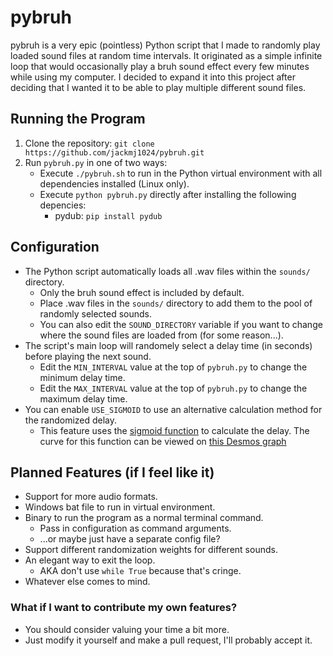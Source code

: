 # pybruh
pybruh is a very epic (pointless) Python script that I made to randomly play loaded sound files at random time intervals. It originated as a simple infinite loop that would occasionally play a bruh sound effect every few minutes while using my computer. I decided to expand it into this project after deciding that I wanted it to be able to play multiple different sound files.

## Running the Program
1. Clone the repository: `git clone https://github.com/jackmj1024/pybruh.git`
2. Run `pybruh.py` in one of two ways:
	- Execute `./pybruh.sh` to run in the Python virtual environment with all dependencies installed (Linux only).
	- Execute `python pybruh.py` directly after installing the following depencies:
		- pydub: `pip install pydub`

## Configuration
- The Python script automatically loads all .wav files within the `sounds/` directory.
	- Only the bruh sound effect is included by default.
	- Place .wav files in the `sounds/` directory to add them to the pool of randomly selected sounds.
	- You can also edit the `SOUND_DIRECTORY` variable if you want to change where the sound files are loaded from (for some reason...).
- The script's main loop will randomely select a delay time (in seconds) before playing the next sound.
	- Edit the `MIN_INTERVAL` value at the top of `pybruh.py` to change the minimum delay time.
	- Edit the `MAX_INTERVAL` value at the top of `pybruh.py` to change the maximum delay time.
- You can enable `USE_SIGMOID` to use an alternative calculation method for the randomized delay.
 	- This feature uses the [sigmoid function](https://en.wikipedia.org/wiki/Sigmoid_function) to calculate the delay. The curve for this function can be viewed on [this Desmos graph](https://www.desmos.com/calculator/rxvvgaqo4x)

## Planned Features (if I feel like it)
- Support for more audio formats.
- Windows bat file to run in virtual environment.
- Binary to run the program as a normal terminal command.
	- Pass in configuration as command arguments.
	- ...or maybe just have a separate config file?
- Support different randomization weights for different sounds.
- An elegant way to exit the loop.
	- AKA don't use `while True` because that's cringe.
- Whatever else comes to mind.

### What if I want to contribute my own features?
- You should consider valuing your time a bit more.
- Just modify it yourself and make a pull request, I'll probably accept it.
